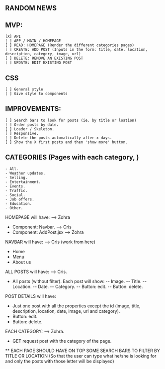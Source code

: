 ## RANDOM NEWS

## MVP:

    [X] API
    [ ] APP / MAIN / HOMEPAGE
    [ ] READ: HOMEPAGE (Render the different categories pages)
    [ ] CREATE: ADD POST (Inputs in the form: title, date, location, description, category, image, url)
    [ ] DELETE: REMOVE AN EXISTING POST
    [ ] UPDATE: EDIT EXISTING POST

## CSS

    [ ] General style
    [ ] Give style to components

## IMPROVEMENTS:

    [ ] Search bars to look for posts (ie. by title or loation)
    [ ] Order posts by date.
    [ ] Loader / Skeleton.
    [ ] Responsive.
    [ ] Delete the posts automatically after x days.
    [ ] Show the X first posts and then 'show more' button.

## CATEGORIES (Pages with each category, )

    - All.
    - Weather updates.
    - Selling.
    - Entertainment.
    - Events.
    - Traffic.
    - Social.
    - Job offers.
    - Education.
    - Other.

HOMEPAGE will have: --> Zohra

- Component: Navbar. --> Cris
- Component: AddPost.jsx --> Zohra

NAVBAR will have: --> Cris (work from here)

- Home
- Menu
- About us

ALL POSTS will have: --> Cris.

- All posts (without filter). Each post will show:
  -- Image.
  -- Title.
  -- Location.
  -- Date.
  -- Category.
  -- Button: edit.
  -- Button: delete.

POST DETAILS will have:

- Just one post with all the properties except the id (image, title, description, location, date, image, url and category).
- Button: edit.
- Button: delete.

EACH CATEGORY: --> Zohra.

- GET request post with the category of the page.

\*\* EACH PAGE SHOULD HAVE ON TOP SOME SEARCH BARS TO FILTER BY TITLE OR LOCATION (So that the user can type what he/she is looking for and only the posts with those letter will be displayed)
